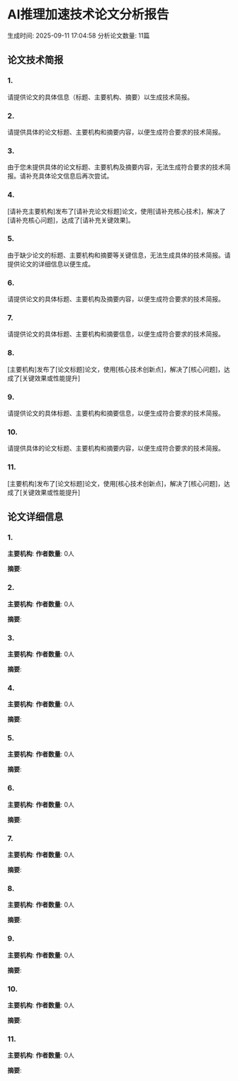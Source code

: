 # AI推理加速技术论文分析报告
生成时间: 2025-09-11 17:04:58
分析论文数量: 11篇

## 论文技术简报

### 1. 

请提供论文的具体信息（标题、主要机构、摘要）以生成技术简报。

### 2. 

请提供具体的论文标题、主要机构和摘要内容，以便生成符合要求的技术简报。

### 3. 

由于您未提供具体的论文标题、主要机构及摘要内容，无法生成符合要求的技术简报。请补充具体论文信息后再次尝试。

### 4. 

[请补充主要机构]发布了[请补充论文标题]论文，使用[请补充核心技术]，解决了[请补充核心问题]，达成了[请补充关键效果]。

### 5. 

由于缺少论文的标题、主要机构和摘要等关键信息，无法生成具体的技术简报。请提供论文的详细信息以便生成。

### 6. 

请提供论文的具体标题、主要机构及摘要内容，以便生成符合要求的技术简报。

### 7. 

请提供论文的具体标题、主要机构和摘要信息，以便生成符合要求的技术简报。

### 8. 

[主要机构]发布了[论文标题]论文，使用[核心技术创新点]，解决了[核心问题]，达成了[关键效果或性能提升]

### 9. 

请提供论文的具体标题、主要机构和摘要信息，以便生成符合要求的技术简报。

### 10. 

请提供具体的论文标题、主要机构和摘要内容，以便生成符合要求的技术简报。

### 11. 

[主要机构]发布了[论文标题]论文，使用[核心技术创新点]，解决了[核心问题]，达成了[关键效果或性能提升]

## 论文详细信息

### 1. 

**主要机构**: 
**作者数量**: 0人

**摘要**:


### 2. 

**主要机构**: 
**作者数量**: 0人

**摘要**:


### 3. 

**主要机构**: 
**作者数量**: 0人

**摘要**:


### 4. 

**主要机构**: 
**作者数量**: 0人

**摘要**:


### 5. 

**主要机构**: 
**作者数量**: 0人

**摘要**:


### 6. 

**主要机构**: 
**作者数量**: 0人

**摘要**:


### 7. 

**主要机构**: 
**作者数量**: 0人

**摘要**:


### 8. 

**主要机构**: 
**作者数量**: 0人

**摘要**:


### 9. 

**主要机构**: 
**作者数量**: 0人

**摘要**:


### 10. 

**主要机构**: 
**作者数量**: 0人

**摘要**:


### 11. 

**主要机构**: 
**作者数量**: 0人

**摘要**:

